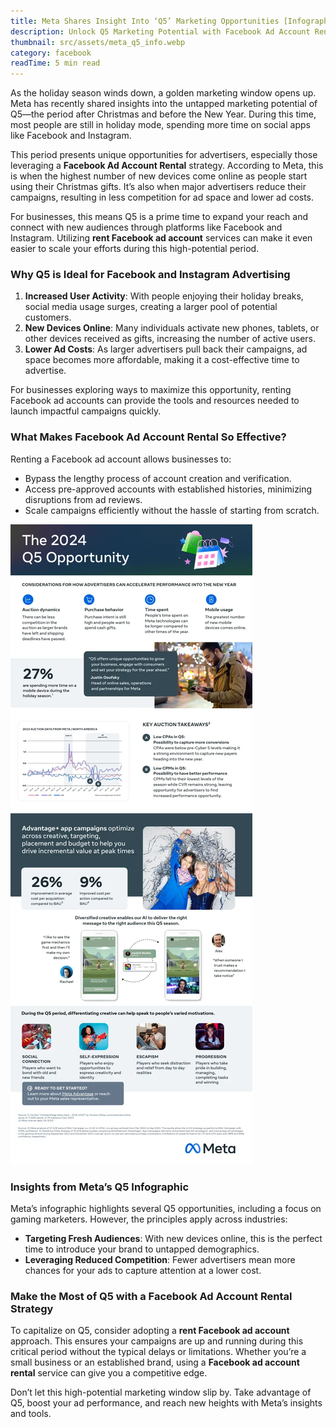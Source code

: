 ```yaml
---
title: Meta Shares Insight Into ‘Q5’ Marketing Opportunities [Infographic]
description: Unlock Q5 Marketing Potential with Facebook Ad Account Rental
thumbnail: src/assets/meta_q5_info.webp
category: facebook
readTime: 5 min read
---
```

As the holiday season winds down, a golden marketing window opens up. Meta has recently shared insights into the untapped marketing potential of Q5—the period after Christmas and before the New Year. During this time, most people are still in holiday mode, spending more time on social apps like Facebook and Instagram.


This period presents unique opportunities for advertisers, especially those leveraging a **Facebook Ad Account Rental** strategy. According to Meta, this is when the highest number of new devices come online as people start using their Christmas gifts. It’s also when major advertisers reduce their campaigns, resulting in less competition for ad space and lower ad costs.


For businesses, this means Q5 is a prime time to expand your reach and connect with new audiences through platforms like Facebook and Instagram. Utilizing **rent Facebook ad account** services can make it even easier to scale your efforts during this high-potential period.


### Why Q5 is Ideal for Facebook and Instagram Advertising


1. **Increased User Activity**: With people enjoying their holiday breaks, social media usage surges, creating a larger pool of potential customers.
2. **New Devices Online**: Many individuals activate new phones, tablets, or other devices received as gifts, increasing the number of active users.
3. **Lower Ad Costs**: As larger advertisers pull back their campaigns, ad space becomes more affordable, making it a cost-effective time to advertise.


For businesses exploring ways to maximize this opportunity, renting Facebook ad accounts can provide the tools and resources needed to launch impactful campaigns quickly.


### What Makes Facebook Ad Account Rental So Effective?


Renting a Facebook ad account allows businesses to:


* Bypass the lengthy process of account creation and verification.
* Access pre-approved accounts with established histories, minimizing disruptions from ad reviews.
* Scale campaigns efficiently without the hassle of starting from scratch.


![Unlock Q5 Marketing Potential with Facebook Ad Account Rental](src/assets/meta_q5_info.webp "Meta Shares Insight Into ‘Q5’ Marketing Opportunities")


### Insights from Meta’s Q5 Infographic


Meta’s infographic highlights several Q5 opportunities, including a focus on gaming marketers. However, the principles apply across industries:


* **Targeting Fresh Audiences**: With new devices online, this is the perfect time to introduce your brand to untapped demographics.
* **Leveraging Reduced Competition**: Fewer advertisers mean more chances for your ads to capture attention at a lower cost.


### Make the Most of Q5 with a Facebook Ad Account Rental Strategy


To capitalize on Q5, consider adopting a **rent Facebook ad account** approach. This ensures your campaigns are up and running during this critical period without the typical delays or limitations. Whether you’re a small business or an established brand, using a **Facebook ad account rental** service can give you a competitive edge.


Don’t let this high-potential marketing window slip by. Take advantage of Q5, boost your ad performance, and reach new heights with Meta’s insights and tools.
